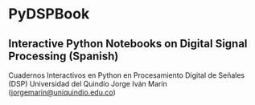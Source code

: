 # PyDSPBook
## Interactive Python Notebooks on Digital Signal Processing (Spanish)

Cuadernos Interactivos en Python en Procesamiento Digital de Señales (DSP)
Universidad del Quindío
Jorge Iván Marín (jorgemarin@uniquindio.edu.co)

